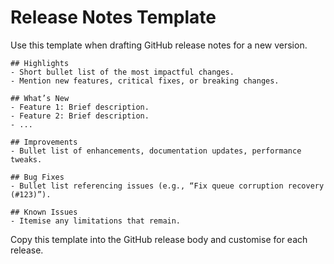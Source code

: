 # Release Notes Template

Use this template when drafting GitHub release notes for a new version.

```
## Highlights
- Short bullet list of the most impactful changes.
- Mention new features, critical fixes, or breaking changes.

## What’s New
- Feature 1: Brief description.
- Feature 2: Brief description.
- ...

## Improvements
- Bullet list of enhancements, documentation updates, performance tweaks.

## Bug Fixes
- Bullet list referencing issues (e.g., “Fix queue corruption recovery (#123)”).

## Known Issues
- Itemise any limitations that remain.
```

Copy this template into the GitHub release body and customise for each release.
